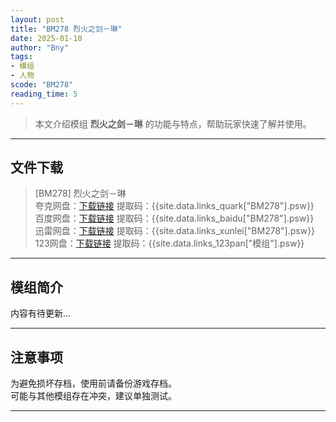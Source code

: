 ```yaml
---
layout: post
title: "BM278 烈火之剑－琳"
date: 2025-01-10
author: "Bny"
tags: 
- 模组
- 人物
scode: "BM278"
reading_time: 5
---
```


> 本文介绍模组 **烈火之剑－琳** 的功能与特点，帮助玩家快速了解并使用。

---

## 文件下载

> [BM278] 烈火之剑－琳  
夸克网盘：[下载链接]({{site.data.links_quark["BM278"].url}}) 提取码：{{site.data.links_quark["BM278"].psw}}  
百度网盘：[下载链接]({{site.data.links_baidu["BM278"].url}}) 提取码：{{site.data.links_baidu["BM278"].psw}}  
迅雷网盘：[下载链接]({{site.data.links_xunlei["BM278"].url}}) 提取码：{{site.data.links_xunlei["BM278"].psw}}  
123网盘：[下载链接]({{site.data.links_123pan["模组"].url}}) 提取码：{{site.data.links_123pan["模组"].psw}}  

---

## 模组简介

>  
内容有待更新...  

---

## 注意事项

>  
为避免损坏存档，使用前请备份游戏存档。  
可能与其他模组存在冲突，建议单独测试。  

---

